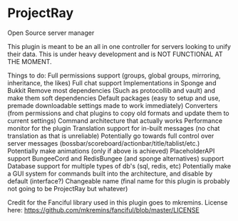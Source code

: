 # ProjectRay
Open Source server manager

This plugin is meant to be an all in one controller for servers looking to unify their data.
This is under heavy development and is NOT FUNCTIONAL AT THE MOMENT.

Things to do:
Full permissions support (groups, global groups, mirroring, inheritance, the likes)
Full chat support
Implementations in Sponge and Bukkit
Remove most dependencies (Such as protocollib and vault) and make them soft dependencies
Default packages (easy to setup and use, premade downloadable settings made to work immediately)
Converters (from permissions and chat plugins to copy old formats and update them to current settings)
Command architecture that actually works
Performance monitor for the plugin
Translation support for in-built messages (no chat translation as that is unreliable)
Potentially go towards full control over server messages (bossbar/scoreboard/actionbar/title/tablist/etc.)
Potentially make animations (only if above is achieved)
PlaceholderAPI support
BungeeCord and RedisBungee (and sponge alternatives) support
Database support for multiple types of db's (sql, redis, etc)
Potentially make a GUI system for commands built into the architecture, and disable by default (interface?)
Changeable name (final name for this plugin is probably not going to be ProjectRay but whatever)

Credit for the Fanciful library used in this plugin goes to mkremins. License here: https://github.com/mkremins/fanciful/blob/master/LICENSE
